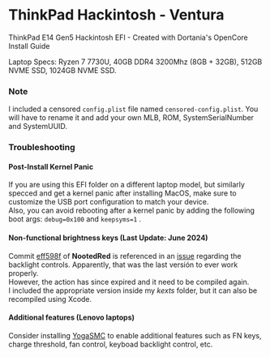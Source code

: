 # ThinkPad Hackintosh - Ventura
ThinkPad E14 Gen5 Hackintosh EFI - Created with Dortania's OpenCore Install Guide

Laptop Specs: Ryzen 7 7730U, 40GB DDR4 3200Mhz (8GB + 32GB), 512GB NVME SSD, 1024GB NVME SSD.

### Note
I included a censored `config.plist` file named `censored-config.plist`. You will have to rename it and add your own MLB, ROM, SystemSerialNumber and SystemUUID.

### Troubleshooting
#### Post-Install Kernel Panic 
If you are using this EFI folder on a different laptop model, but similarly specced and get a kernel panic after installing MacOS, make sure to customize the USB port configuration to match your device.<br/> 
Also, you can avoid rebooting after a kernel panic by adding the following boot args: `debug=0x100` and `keepsyms=1` .

#### Non-functional brightness keys (Last Update: June 2024)
Commit [eff598f](https://github.com/ChefKissInc/NootedRed/commit/eff598f9d3f1dfcbe9ee5d220e63226fab0ef6f2) of **NootedRed** is referenced in an [issue](https://github.com/ChefKissInc/NootedRed/issues/236) regarding the backlight controls. Apparently, that was the last versión to ever work properly.<br/>
However, the action has since expired and it need to be compiled again.<br/>
I included the appropriate version inside my *kexts* folder, but it can also be recompiled using Xcode.

#### Additional features (Lenovo laptops)
Consider installing [YogaSMC](https://github.com/zhen-zen/YogaSMC) to enable additional features such as FN keys, charge threshold, fan control, keyboad backlight control, etc.
